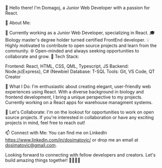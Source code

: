 👋 Hello there! I'm Domagoj, a Junior Web Developer with a passion for React.

🚀 About Me:

🌱 Currently working as a Junior Web Developer, specializing in React.
🎓 Biology master's degree holder turned certified FrontEnd developer.
💡 Highly motivated to contribute to open source projects and learn from the community.
🌐 Open-minded and always seeking opportunities to collaborate and grow.
🔧 Tech Stack:

Frontend: React, HTML, CSS, QML, Typescript, JS
Backend: Node.js(Express), C# (Newbie)
Database: T-SQL
Tools: Git, VS Code, QT Creator

🌟 What I Do:
I'm enthusiastic about creating elegant, user-friendly web experiences using React. With a diverse background in biology and frontend development, I bring a unique perspective to my projects. Currently working on a React apps for warehouse managment systems. 

🤝 Let's Collaborate:
I'm on the lookout for opportunities to work on open source projects. If you're interested in collaboration or have any exciting projects in mind, feel free to reach out!

📫 Connect with Me:
You can find me on LinkedIn https://www.linkedin.com/in/dosimatovic/ or drop me an email at dosimatovic@gmail.com.

Looking forward to connecting with fellow developers and creators. Let's build amazing things together! 👩‍💻👨‍💻
